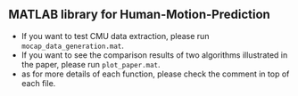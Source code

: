 ## MATLAB library for Human-Motion-Prediction

- If you want to test CMU data extraction, please run `mocap_data_generation.mat`.
- If you want to see the comparison results of two algorithms illustrated in the paper, please run `plot_paper.mat`.
- as for more details of each function, please check the comment in top of each file. 
